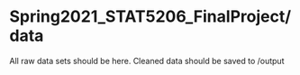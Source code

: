 # Spring2021_STAT5206_FinalProject/data
All raw data sets should be here. Cleaned data should be saved to /output
